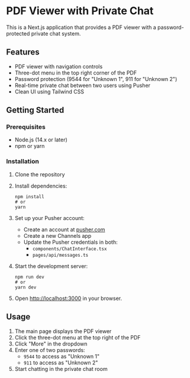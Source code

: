 # PDF Viewer with Private Chat

This is a Next.js application that provides a PDF viewer with a password-protected private chat system.

## Features

- PDF viewer with navigation controls
- Three-dot menu in the top right corner of the PDF
- Password protection (9544 for "Unknown 1", 911 for "Unknown 2")
- Real-time private chat between two users using Pusher
- Clean UI using Tailwind CSS

## Getting Started

### Prerequisites

- Node.js (14.x or later)
- npm or yarn

### Installation

1. Clone the repository
2. Install dependencies:
   ```
   npm install
   # or
   yarn
   ```

3. Set up your Pusher account:
   - Create an account at [pusher.com](https://pusher.com)
   - Create a new Channels app
   - Update the Pusher credentials in both:
     - `components/ChatInterface.tsx`
     - `pages/api/messages.ts`

4. Start the development server:
   ```
   npm run dev
   # or
   yarn dev
   ```

5. Open [http://localhost:3000](http://localhost:3000) in your browser.

## Usage

1. The main page displays the PDF viewer
2. Click the three-dot menu at the top right of the PDF
3. Click "More" in the dropdown
4. Enter one of two passwords:
   - `9544` to access as "Unknown 1"
   - `911` to access as "Unknown 2"
5. Start chatting in the private chat room 